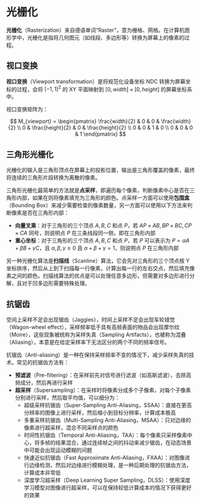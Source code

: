# 光栅化

**光栅化**（Rasterization）来自德语单词“Raster”，意为栅格、网格。在计算机图形学中，光栅化是指将几何图元（如线段、多边形等）转换为屏幕上的像素的过程。

## 视口变换

**视口变换**（Viewport transformation）是将规范化设备坐标 NDC 转换为屏幕坐标的过程，会将 $[-1, 1]^2$ 的 XY 平面映射到 $[0, width] \times [0, height]$ 的屏幕坐标系中。

视口变换矩阵为：

$$
M_{viewport} =
\begin{pmatrix}
    \frac{width}{2} & 0 & 0 & \frac{width}{2} \\
    0 & \frac{height}{2} & 0 & \frac{height}{2} \\
    0 & 0 & 1 & 0 \\
    0 & 0 & 0 & 1
\end{pmatrix}
$$



## 三角形光栅化

光栅化的输入是三角形顶点在屏幕上的投影位置，输出是三角形覆盖的像素，最终将连续的三角形片段转换为离散的像素。

三角形光栅化最简单的方法就是**点采样**，即遍历每个像素，判断像素中心是否在三角形内部，如果在则将像素填充为三角形的颜色。点采样一方面可以使用**包围盒**（Bounding Box）来减少需要检查的像素数量，另一方面可以使用以下方法来判断像素是否在三角形内部：

- **向量叉乘**：对于三角形的三个顶点 $A, B, C$ 和点 $P$，若 $AP \times AB, BP \times BC, CP \times CA$ 同号，则说明点 $P$ 在三条线段同一侧，即在三角形内部
- **重心坐标**：对于三角形的三个顶点 $A, B, C$ 和点 $P$，若 $P$ 可以表示为 $P = \alpha A + \beta B + \gamma C$，且 $\alpha, \beta, \gamma \geq 0$ 且 $\alpha + \beta + \gamma = 1$，则说明点 $P$ 在三角形内部

另一种光栅化算法是**扫描线**（Scanline）算法，它会先对三角形的三个顶点按 Y 坐标排序，然后从上到下扫描每一行像素，计算出每一行的左右交点，然后填充像素之间的颜色。扫描线算法的优点是可以处理任意多边形，但需要对多边形进行分解，且对于凹多边形需要特殊处理。



## 抗锯齿

空间上采样不足会出现锯齿（Jaggies），时间上采样不足会出现车轮错觉（Wagon-wheel effect），采样频率低于具有高频表面的物品会出现摩尔纹（Moire），这些现象被统称为采样失真（Sampling Artifacts），也被称为混叠（Aliasing），本意是在给定采样率下无法区分的两个不同的频率信号。

抗锯齿（Anti-aliasing）是一种在保持采样频率不变的情况下，减少采样失真的技术。常见的抗锯齿方法有：

- **预滤波**（Pre-filtering）：在采样前先对信号进行滤波（如高斯滤波），去除高频成分，然后再进行采样
- **超采样**（Supersampling）：在采样时将像素分成多个子像素，对每个子像素分别进行采样，然后取平均值，可以细分为：
    - 超级采样抗锯齿（Super-Sampling Anti-Aliasing，SSAA）：直接在更高分辨率的图像上进行采样，然后缩小到目标分辨率，计算成本极高
    - 多重采样抗锯齿（Multi-Sampling Anti-Aliasing，MSAA）：只对边缘的像素进行超采样，混合不同采样点的颜色
    - 时间性抗锯齿（Temporal Anti-Aliasing，TAA）：每个像素只采样像素中心，将多帧的结果混合，通过连续帧之间的抖动来减少锯齿，在动态场景中可能会出现运动模糊的问题
    - 快速近似抗锯齿（Fast Approximate Anti-Aliasing，FXAA）：对图像进行边缘检测，然后对边缘进行模糊处理，是一种后期处理的抗锯齿方法，计算成本非常低
    - 深度学习超采样（Deep Learning Super Sampling，DLSS）：使用深度学习模型对图像进行超采样，可以在保持较低计算成本的情况下获得更好的效果
